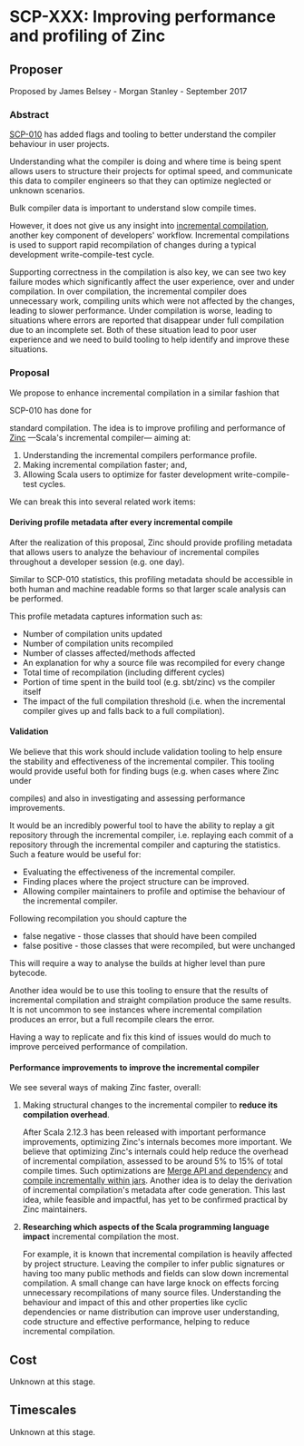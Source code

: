 # SCP-XXX: Improving performance and profiling of Zinc

## Proposer

Proposed by James Belsey - Morgan Stanley - September 2017

### Abstract

[SCP-010] has added flags and tooling to better understand the compiler
behaviour in user projects.

Understanding what the compiler is doing and where time is being spent allows
users to structure their projects for optimal speed, and communicate this data
to compiler engineers so that they can optimize neglected or unknown scenarios.

Bulk compiler data is important to understand slow compile times.

However, it does not give us any insight into [incremental compilation](zinc),
another key component of developers' workflow. Incremental compilations is used
to support rapid recompilation of changes during a typical development
write-compile-test cycle.

Supporting correctness in the compilation is also key, we can see two key
failure modes which significantly affect the user experience, over and under
compilation.  In over compilation, the incremental compiler does unnecessary
work, compiling units which were not affected by the changes, leading to slower
performance. Under compilation is worse, leading to situations where errors are
reported that disappear under full compilation due to an incomplete set.  Both
of these situation lead to poor user experience and we need to build tooling to
help identify and improve these situations.

### Proposal

We propose to enhance incremental compilation in a similar fashion that

SCP-010 has done for

standard compilation. The idea is to improve profiling and performance of
[Zinc](zinc) —Scala's incremental compiler— aiming at:

1. Understanding the incremental compilers performance profile.
2. Making incremental compilation faster; and,
3. Allowing Scala users to optimize for faster development write-compile-test cycles.

We can break this into several related work items:

#### Deriving profile metadata after every incremental compile

After the realization of this proposal, Zinc should provide profiling metadata
that allows users to analyze the behaviour of incremental compiles throughout a
developer session (e.g. one day).

Similar to SCP-010 statistics, this profiling metadata should be accessible in
both human and machine readable forms so that larger scale analysis can be
performed.

This profile metadata captures information such as:

 - Number of compilation units updated
 - Number of compilation units recompiled
 - Number of classes affected/methods affected
 - An explanation for why a source file was recompiled for every change
 - Total time of recompilation (including different cycles)
 - Portion of time spent in the build tool (e.g. sbt/zinc) vs the compiler itself
 - The impact of the full compilation threshold (i.e. when the incremental
   compiler gives up and falls back to a full compilation).

#### Validation

We believe that this work should include validation tooling to help ensure the
stability and effectiveness of the incremental compiler. This tooling would
provide useful both for finding bugs (e.g. when cases where Zinc under

compiles) and also in investigating and assessing performance improvements.

It would be an incredibly powerful tool to have the ability to replay a git
repository through the incremental compiler, i.e. replaying each commit of a
repository through the incremental compiler and capturing the statistics. Such
a feature would be useful for:

 - Evaluating the effectiveness of the incremental compiler.
 - Finding places where the project structure can be improved.
 - Allowing compiler maintainers to profile and optimise the behaviour of the
   incremental compiler.

Following recompilation you should capture the

 - false negative - those classes that should have been compiled
 - false positive - those classes that were recompiled, but were unchanged

This will require a way to analyse the builds at higher level than pure
bytecode.

Another idea would be to use this tooling to ensure that the results of
incremental compilation and straight compilation produce the same results.  It
is not uncommon to see instances where incremental compilation produces an
error, but a full recompile clears the error. 

Having a way to replicate and fix this kind of issues would do much to improve
perceived performance of compilation.

#### Performance improvements to improve the incremental compiler

We see several ways of making Zinc faster, overall:

1. Making structural changes to the incremental compiler to **reduce its
   compilation overhead**.

   After Scala 2.12.3 has been released with important performance
   improvements, optimizing Zinc's internals becomes more important. We believe
   that optimizing Zinc's internals could help reduce the overhead of
   incremental compilation, assessed to be around 5% to 15% of total compile
   times.  Such optimizations are [Merge API and
   dependency](https://github.com/sbt/zinc/issues/248) and [compile
   incrementally within jars](https://github.com/sbt/zinc/issues/305). Another
   idea is to delay the derivation of incremental compilation's metadata after
   code generation. This last idea, while feasible and impactful, has yet to be
   confirmed practical by Zinc maintainers.

2. **Researching which aspects of the Scala programming language impact**
   incremental compilation the most.

   For example, it is known that incremental compilation is heavily affected by
   project structure.  Leaving the compiler to infer public signatures or
   having too many public methods and fields can slow down incremental
   compilation.  A small change can have large knock on effects forcing
   unnecessary recompilations of many source files. Understanding the behaviour
   and impact of this and other properties like cyclic dependencies or name
   distribution can improve user understanding, code structure and effective
   performance, helping to reduce incremental compilation.

## Cost

Unknown at this stage.

## Timescales

Unknown at this stage.

[SCP-010]: https://github.com/scalacenter/advisoryboard/blob/master/proposals/010-compiler-profiling.md
[zinc]: https://github.com/sbt/zinc
